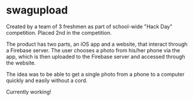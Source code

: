 # swagupload
Created by a team of 3 freshmen as part of school-wide "Hack Day" competition. Placed 2nd in the competition.

The product has two parts, an iOS app and a website, that interact through a Firebase server. The user chooses a photo from his/her phone via the app, which is then uploaded to the Firebase server and accessed through the website.

The idea was to be able to get a single photo from a phone to a computer quickly and easily without a cord.

Currently working!